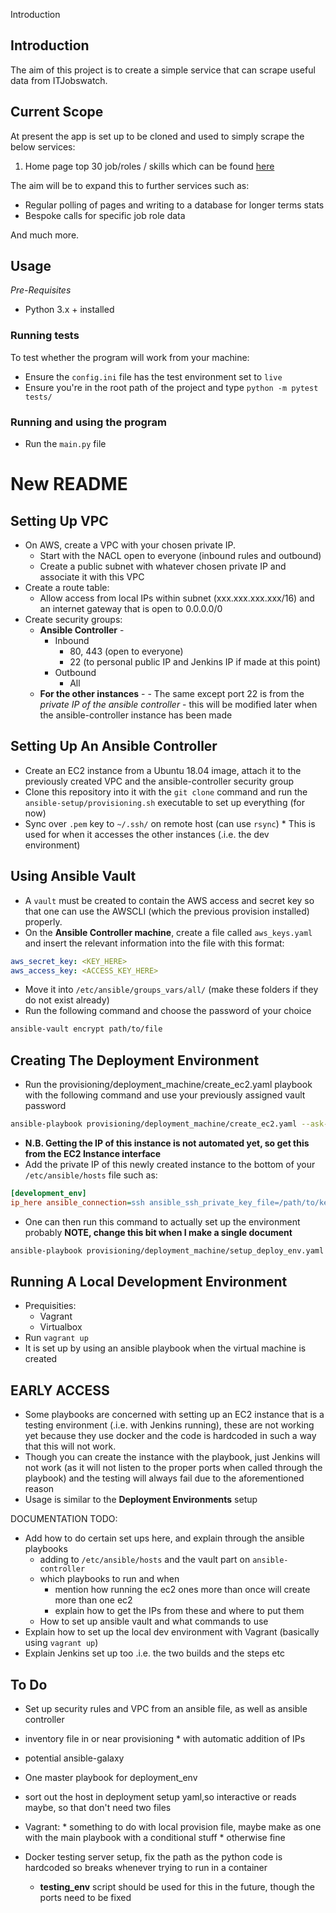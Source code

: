 Introduction

## Introduction
The aim of this project is to create a simple service that can scrape useful data from ITJobswatch.

## Current Scope
At present the app is set up to be cloned and used to simply scrape the below services:

1. Home page top 30 job/roles / skills which can be found [here]()

The aim will be to expand this to further services such as:

* Regular polling of pages and writing to a database for longer terms stats
* Bespoke calls for specific job role data

And much more.

## Usage
_Pre-Requisites_
* Python 3.x + installed


### Running tests

To test whether the program will work from your machine:

* Ensure the `config.ini` file has the test environment set to `live`
* Ensure you're in the root path of the project and type `python -m pytest tests/`

### Running and using the program
* Run the `main.py` file

# New README

## Setting Up VPC

* On AWS, create a VPC with your chosen private IP.
	* Start with the NACL open to everyone (inbound rules and outbound)
	* Create a public subnet with whatever chosen private IP and associate it with this VPC
* Create a route table:
	* Allow access from local IPs within subnet (xxx.xxx.xxx.xxx/16) and an internet gateway that is open to 0.0.0.0/0
* Create security groups:
	* **Ansible Controller** -
		* Inbound
			- 80, 443 (open to everyone)
			- 22 (to personal public IP and Jenkins IP if made at this point)
		* Outbound
			- All
	* **For the other instances** -
			- The same except port 22 is from the _private IP of the ansible controller_
				- this will be modified later when the ansible-controller instance has been made

## Setting Up An Ansible Controller

* Create an EC2 instance from a Ubuntu 18.04 image, attach it to the previously created VPC and the ansible-controller security group
* Clone this repository into it with the `git clone` command and run the `ansible-setup/provisioning.sh` executable to set up everything (for now)
* Sync over `.pem` key to `~/.ssh/` on remote host (can use `rsync`)
		* This is used for when it accesses the other instances (.i.e. the dev environment)


## Using Ansible Vault

* A `vault` must be created to contain the AWS access and secret key so that one can use the AWSCLI (which the previous provision installed) properly.
* On the **Ansible Controller machine**, create a file called `aws_keys.yaml` and insert the relevant information into the file with this format:
```yaml
aws_secret_key: <KEY_HERE>
aws_access_key: <ACCESS_KEY_HERE>
```
* Move it into `/etc/ansible/groups_vars/all/` (make these folders if they do not exist already)
* Run the following command and choose the password of your choice
```sh
ansible-vault encrypt path/to/file
```
## Creating The Deployment Environment

* Run the provisioning/deployment_machine/create_ec2.yaml playbook with the following command and use your previously assigned vault password
```sh
ansible-playbook provisioning/deployment_machine/create_ec2.yaml --ask-vault --tags create_ec2
```
* **N.B. Getting the IP of this instance is not automated yet, so get this from the EC2 Instance interface**
* Add the private IP of this newly created instance to the bottom of your `/etc/ansible/hosts` file such as:
```ini
[development_env]
ip_here ansible_connection=ssh ansible_ssh_private_key_file=/path/to/key
```
* One can then run this command to actually set up the environment probably **NOTE, change this bit when I make a single document**
```sh
ansible-playbook provisioning/deployment_machine/setup_deploy_env.yaml
```

## Running A Local Development Environment

* Prequisities:
	- Vagrant
	- Virtualbox
* Run `vagrant up`
* It is set up by using an ansible playbook when the virtual machine is created


## EARLY ACCESS

* Some playbooks are concerned with setting up an EC2 instance that is a testing environment (.i.e. with Jenkins running), these are not working yet because they use docker and the code is hardcoded in such a way that this will not work.
* Though you can create the instance with the playbook, just Jenkins will not work (as it will not listen to the proper ports when called through the playbook) and the testing will always fail due to the aforementioned reason
* Usage is similar to the **Deployment Environments** setup

DOCUMENTATION TODO:

* Add how to do certain set ups here, and explain through the ansible playbooks
	* adding to `/etc/ansible/hosts` and the vault part on `ansible-controller`
	* which playbooks to run and when
		* mention how running the ec2 ones more than once will create more than one ec2
		* explain how to get the IPs from these and where to put them
	* How to set up ansible vault and what commands to use
* Explain how to set up the local dev environment with Vagrant (basically using `vagrant up`)
* Explain Jenkins set up too .i.e. the two builds and the steps etc

## To Do
* Set up security rules and VPC from an ansible file, as well as ansible controller
* inventory file in or near provisioning
		* with automatic addition of IPs
* potential ansible-galaxy
* One master playbook for deployment_env
* sort out the host in deployment setup yaml,so interactive or reads maybe, so that don't need two files

* Vagrant:
		* something to do with local provision file, maybe make as one with the main playbook with a conditional stuff
		* otherwise fine

* Docker testing server setup, fix the path as the python code is hardcoded so breaks whenever trying to run in a container
	* **testing_env** script should be used for this in the future, though the ports need to be fixed
